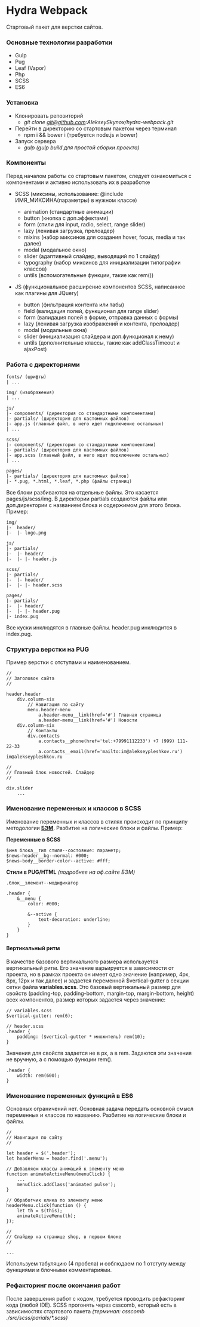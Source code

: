 # Hydra Webpack
Стартовый пакет для верстки сайтов.

### Основные технологии разработки
- Gulp
- Pug
- Leaf (Vapor)
- Php
- SCSS
- ES6

### Установка
- Клонировать репозиторий
    - _git clone git@github.com:AlekseySkynox/hydra-webpack.git_
- Перейти в директорию со стартовым пакетом через терминал
    - npm i && bower i (требуется node.js и bower)
- Запуск сервера
    - _gulp (gulp build для простой сборки проекта)_


### Компоненты
Перед началом работы со стартовым пакетом, следует ознакомиться с компонентами и активно использовать их в разработке

- SCSS (миксины, использование: @include ИМЯ_МИКСИНА(параметры) в нужном классе)
    - animation (стандартные анимации)
    - button (кнопка с доп.эффектами)
    - form (стили для input, radio, select, range slider)
    - lazy (ленивая загрузка, прелоадер)
    - mixins (набор миксинов для создания hover, focus, media и так далее)
    - modal (модальное окно)
    - slider (адаптивный слайдер, выводящий по 1 слайду)
    - typography (набор миксинов для инициализации типографии классов)
    - untils (вспомогательные функции, такие как rem())

- JS (функциональное расширение компонентов SCSS, написанное как плагины для JQuery)
    - button (фильтрация контента или табы)
    - field (валидация полей, функционал для range slider)
    - form (валидация полей в форме, отправка данных с формы)
    - lazy (ленивая загрузка изображений и контента, прелоадер)
    - modal (модальные окна)
    - slider (инициализация слайдера и доп.функционал к нему)
    - untils (дополнительные классы, такие как addClassTimeout и ajaxPost)

### Работа с директориями

```
fonts/ (шрифты)
| ...

img/ (изображения)
| ...

js/
|- components/ (директория со стандартными компонентами)
|- partials/ (директория для кастомных файлов)
|- app.js (главный файл, в него идет подключение остальных)
| ...

scss/
|- components/ (директория со стандартными компонентами)
|- partials/ (директория для кастомных файлов)
|- app.scss (главный файл, в него идет подключение остальных)
| ...

pages/
|- partials/ (директория для кастомных файлов)
|- *.pug, *.html, *.leaf, *.php (файлы страниц)
```

Все блоки разбиваются на отдельные файлы. Это касается pages/js/scss/img. В директории partials создаются файлы или доп.директории с названием блока и содержимом для этого блока. Пример:

```
img/
|-  header/
|-  |- logo.png

js/
|- partials/
|-  |- header/
|-  |- |- header.js

scss/
|- partials/
|-  |- header/
|-  |- |- header.scss

pages/
|- partials/
|-  |- header/
|-  |- |- header.pug
|- index.pug
```

Все куски инклюдятся в главные файлы. header.pug инклюдится в index.pug.

### Структура верстки на PUG
Пример верстки с отступами и наименованием.

```
//
// Заголовок сайта
//

header.header
    div.column-six
        // Навигация по сайту
        menu.header-menu
            a.header-menu__link(href='#') Главная страница
            a.header-menu__link(href='#') Новости
    div.column-six
        // Контакты
        div.contacts
            a.contacts__phone(href='tel:+79991112233') +7 (999) 111-22-33
            a.contacts__email(href='mailto:im@alekseypleshkov.ru') im@alekseypleshkov.ru

//
// Главный блок новостей. Слайдер
//

div.slider
    ...
```

### Именование переменных и классов в SCSS
Именование переменных и классов в стилях происходит по принципу методологии [**БЭМ**](https://ru.bem.info/methodology/key-concepts/). Разбитие на логические блоки и файлы. Пример:

**Переменные в SCSS**
```
$имя блока__тип стиля--состояние: параметр;
$news-header__bg--normal: #000;
$news-body__border-color--active: #fff;
```

**Стили в PUG/HTML** _(подробнее на оф.сайте БЭМ)_
```
.блок__элемент--модификатор

.header {
    &__menu {
        color: #000;

        &--active {
            text-decoration: underline;
        }
    }
}
```

#### Вертикальный ритм
В качестве базового вертикального размера используется вертикальный ритм. Его значение варьируется в зависимости от проекта, но в рамках проекта он имеет одно значение (например, 4px, 8px, 12px и так далее) и задается переменной $vertical-gutter в секции сетки файла **variables.scss**. Это базовый вертикальный размер для свойств (padding-top, padding-bottom, margin-top, margin-bottom, height) всех компонентов, размер которых задается через значение:

```
// variables.scss
$vertical-gutter: rem(6);

// header.scss
.header {
    padding: ($vertical-gutter * множитель) rem(10);
}
```

Значения для свойств задается не в px, а в rem. Задаются эти значения не вручную, а с помощью функции rem().

```
.header {
    width: rem(600);
}
```

### Именование переменных функций в ES6
Основных ограничений нет. Основная задача передать основной смысл переменных и классов по названию. Разбитие на логические блоки и файлы.

```
//
// Навигация по сайту
//

let header = $('.header');
let headerMenu = header.find('.menu');

// Добавляем классы анимаций к элементу меню
function animateActiveMenu(menuClick) {
    ...
    menuClick.addClass('animated pulse');
}

// Обработчик клика по элементу меню
headerMenu.click(function () {
    let th = $(this);
    animateActiveMenu(th);
});

//
// Слайдер на странице shop, в первом блоке
//

...
```

Используем табуляцию (4 пробела) и соблюдаем по 1 отступу между функциями и блочными комментариями.

### Рефакторинг после окончания работ
После завершения работ с кодом, требуется проводить рефакторинг кода (любой IDE). SCSS прогонять через csscomb, который есть в зависимостях стартового пакета _(терминал: csscomb ./src/scss/parials/*.scss)_
